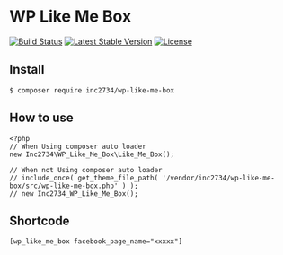 # WP Like Me Box

[![Build Status](https://travis-ci.org/inc2734/wp-like-me-box.svg?branch=master)](https://travis-ci.org/inc2734/wp-like-me-box)
[![Latest Stable Version](https://poser.pugx.org/inc2734/wp-like-me-box/v/stable)](https://packagist.org/packages/inc2734/wp-like-me-box)
[![License](https://poser.pugx.org/inc2734/wp-like-me-box/license)](https://packagist.org/packages/inc2734/wp-like-me-box)

## Install
```
$ composer require inc2734/wp-like-me-box
```

## How to use
```
<?php
// When Using composer auto loader
new Inc2734\WP_Like_Me_Box\Like_Me_Box();

// When not Using composer auto loader
// include_once( get_theme_file_path( '/vendor/inc2734/wp-like-me-box/src/wp-like-me-box.php' ) );
// new Inc2734_WP_Like_Me_Box();
```

## Shortcode
```
[wp_like_me_box facebook_page_name="xxxxx"]
```
